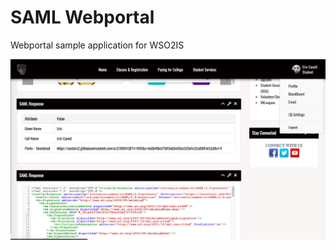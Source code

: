 # SAML Webportal #

Webportal sample application for WSO2IS 

![alt text](https://github.com/EricCanull/webportal/blob/master/src/main/webapp/assets/img/webportal_screenshot.png?raw=true "Webportal Screen Shot")
